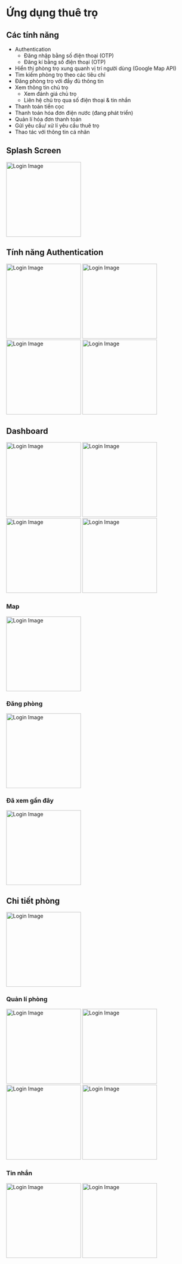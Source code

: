 # Ứng dụng thuê trọ

## Các tính năng
- Authentication
  - Đăng nhập bằng số điện thoại (OTP)
  - Đăng kí bằng số điện thoại (OTP)
- Hiển thị phòng trọ xung quanh vị trí người dùng (Google Map API)
- Tìm kiếm phòng trọ theo các tiêu chí
- Đăng phòng trọ với đầy đủ thông tin
- Xem thông tin chủ trọ
  - Xem đánh giá chủ trọ
  - Liên hệ chủ trọ qua số điện thoại & tin nhắn
- Thanh toán tiền cọc
- Thanh toán hóa đơn điện nước (đang phát triển)
- Quản lí hóa đơn thanh toán
- Gửi yêu cầu/ xử lí yêu cầu thuê trọ
- Thao tác với thông tin cá nhân

## Splash Screen
<img src="./images/splash.jpg" alt="Login Image" width="200"/>

## Tính năng Authentication
<div style="display=flex; flex-direction=row">
  <img src="./images/login.jpg" alt="Login Image" width="200"/>
  <img src="./images/register.jpg" alt="Login Image" width="200"/>
  <img src="./images/verify_otp.jpg" alt="Login Image" width="200"/>
  <img src="./images/verify_exist.jpg" alt="Login Image" width="200"/>
</div>

## Dashboard
<div styles="display=flex;flex-direction=row">
  <img src="./images/dashboard_0.jpg" alt="Login Image" width="200"/>
  <img src="./images/dashboard.jpg" alt="Login Image" width="200"/>
  <img src="./images/dashboard_1.jpg" alt="Login Image" width="200"/>
    <img src="./images/search.jpg" alt="Login Image" width="200"/>
</div>

### Map
<img src="./images/map.jpg" alt="Login Image" width="200"/>


### Đăng phòng
  <img src="./images/post_room.jpg" alt="Login Image" width="200"/>

### Đã xem gần đây
  <img src="./images/recently.jpg" alt="Login Image" width="200"/>

## Chi tiết phòng
  <img src="./images/detail_room.jpg" alt="Login Image" width="200"/>

### Quản lí phòng
<div style="display=flex;flex-direction=row">
  <img src="./images/manage_room.jpg" alt="Login Image" width="200"/>
    <img src="./images/liked_room.jpg" alt="Login Image" width="200"/>
    <img src="./images/manage_invoice.jpg" alt="Login Image" width="200"/>
    <img src="./images/request_rent_room.jpg" alt="Login Image" width="200"/>
  </div>

  ### Tin nhắn
  <div style="display=flex;flex-direction=row">
      <img src="./images/message.jpg" alt="Login Image" width="200"/>
      <img src="./images/messge_content.jpg" alt="Login Image" width="200"/>
  </div>
